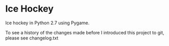 # Ice Hockey

Ice hockey in Python 2.7 using Pygame.

To see a history of the changes made before I introduced this project to git, please see changelog.txt
